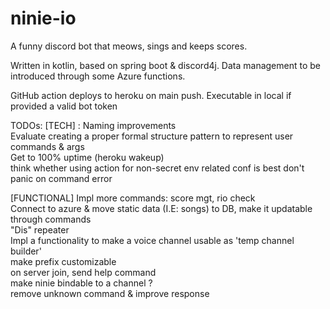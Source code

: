 # ninie-io

A funny discord bot that meows, sings and keeps scores.

Written in kotlin, based on spring boot & discord4j.
Data management to be introduced through some Azure functions.

GitHub action deploys to heroku on main push.
Executable in local if provided a valid bot token

TODOs:
[TECH] :
Naming improvements\
Evaluate creating a proper formal structure pattern to represent user commands & args\
Get to 100% uptime (heroku wakeup)\
think whether using action for non-secret env related conf is best
don't panic on command error

[FUNCTIONAL]
Impl more commands: score mgt, rio check\
Connect to azure & move static data (I.E: songs) to DB, make it updatable through commands\
"Dis" repeater\
Impl a functionality to make a voice channel usable as 'temp channel builder'\
make prefix customizable\
on server join, send help command\
make ninie bindable to a channel ?\
remove unknown command & improve response



